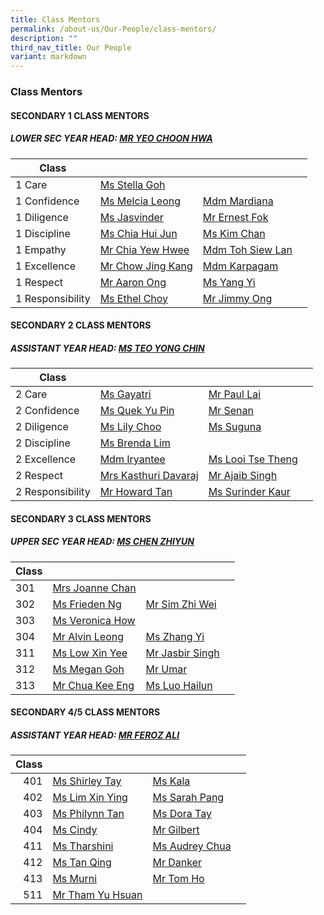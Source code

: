 ```yaml
---
title: Class Mentors
permalink: /about-us/Our-People/class-mentors/
description: ""
third_nav_title: Our People
variant: markdown
---
```

### Class Mentors

#### SECONDARY 1 CLASS MENTORS

##### LOWER SEC YEAR HEAD: [MR YEO CHOON HWA](mailto:yeo_choon_hwa@moe.edu.sg)

| Class 	|  	|  	|  	|
|---	|---	|---	|---	|
| 1 Care 	| [Ms Stella Goh](mailto:stella_goh@moe.edu.sg)| 	|
| 1 Confidence 	| [Ms Melcia Leong](mailto:hui_lin_melcia_leong@moe.edu.sg)	| [Mdm Mardiana](mailto:mardiana_binti_mohd_ahzhar@schools.gov.sg) 	|
| 1 Diligence 	| [Ms Jasvinder](mailto:jasvinder_kaur_pannu@moe.edu.sg) | [Mr Ernest Fok](mailto:fok_chee_wel@moe.edu.sg) |  
| 1 Discipline 	| [Ms Chia Hui Jun](mailto:chia_hui_jun@moe.edu.sg) 	| [Ms Kim Chan](mailto:chan_xinhui_kim@moe.edu.sg)	|
| 1 Empathy 	| [Mr Chia Yew Hwee](mailto:chia_yew_hwee@moe.edu.sg) | [Mdm Toh Siew Lan](mailto:toh_siew_lan@moe.edu.sg)| 
| 1 Excellence 	|[Mr Chow Jing Kang](mailto:Chow_Jing_Kang@moe.edu.sg) | [Mdm Karpagam](mailto:ulaganathan_karpagam@moe.edu.sg)|
| 1 Respect 	| [Mr Aaron Ong](mailto:ong_meng_yeow_aaron@moe.edu.sg) 	|  [Ms Yang Yi](mailto:Yang_Yi@moe.edu.sg)	| 
| 1 Responsibility 	| [Ms Ethel Choy](mailto:choy_hui_zhen_ethel@moe.edu.sg) | [Mr Jimmy Ong](mailto:ong_meng_guan_jimmy@moe.edu.sg)	|

#### SECONDARY 2 CLASS MENTORS

##### ASSISTANT YEAR HEAD: [MS TEO YONG CHIN](mailto:teo_yong_chin@moe.edu.sg)

| Class 	|  	|  	|  	|
|---	|---	|---	|---	|
| 2 Care  	| [Ms Gayatri](mailto:gayatri_devi@moe.edu.sg)|  [Mr Paul Lai](mailto:paul_lai_chyi_shyan@moe.edu.sg)	|  	| 
| 2 Confidence  	| [Ms Quek Yu Pin](mailto:quek_yu_pin@moe.edu.sg)	|[Mr Senan](mailto:senan_b_long@moe.edu.sg)| 	| 
|2 Diligence 	| [Ms Lily Choo](mailto:choo_li_chin_lily@moe.edu.sg) 	| [Ms Suguna](mailto:manikandan_suguna@moe.edu.sg) 	|  	| 
|  2 Discipline 	| [Ms Brenda Lim ](mailto:lim_jing_qi_brenda@moe.edu.sg)	| 	| 
| 2 Excellence | [Mdm Iryantee ](mailto:iryantee_jaffar@moe.edu.sg)	| [Ms Looi Tse Theng ](mailto:looi_tse_theng@moe.edu.sg)	| 
| 2 Respect | [Mrs Kasthuri Davaraj](mailto:kasthuri_mahanthran@moe.edu.sg) 	| [Mr Ajaib Singh](mailto:ajaib_singh_gurbachan_s@moe.edu.sg)| 
| 2 Responsibility 		| [Mr Howard Tan](mailto:tan_ching_hau_howard@moe.edu.sg) 	|[Ms Surinder Kaur](mailto:surinder_kaur@moe.edu.sg) 	|



#### SECONDARY 3 CLASS MENTORS

##### UPPER SEC YEAR HEAD: [MS CHEN ZHIYUN](mailto:chen_zhiyun@moe.edu.sg)

| Class 	|  	|  	|  	|
|---	|---	|---	|---	|
| 301 	| [Mrs Joanne Chan ](mailto:jia_en_joanne_loo@moe.edu.sg)		|  	|  	|
| 302 	| [Ms Frieden Ng](mailto:ng_chih_qing@moe.edu.sg)	| [Mr Sim Zhi Wei](mailto:sim_zhi_wei@moe.edu.sg) 	|  	|
| 303 	|[ Ms Veronica How ](mailto:how_xin_yi_veronica@moe.edu.sg)	| 	|  	|
| 304 	|[ Mr Alvin Leong](mailto:leong_wei_jie_alvin@moe.edu.sg)	| [Ms Zhang Yi ](mailto:zhang_yi_a@moe.edu.sg)	|
| 311 	| [Ms Low Xin Yee](mailto:low_xin_yee@moe.edu.sg)	| [Mr Jasbir Singh](mailto:jasbir_singh_a@moe.edu.sg) 	|  	|
| 312 	| [Ms Megan Goh](mailto:goh_xin_yi_megan@moe.edu.sg) 	|[ Mr Umar](mailto:umar_abdul_hamid@moe.edu.sg)
| 313 	| [Mr Chua Kee Eng ](mailto:chua_kee_eng@moe.edu.sg)	| [Ms Luo Hailun](mailto:luo_hailun@moe.edu.sg)|	|


#### SECONDARY 4/5 CLASS MENTORS

##### ASSISTANT YEAR HEAD: [MR FEROZ ALI](mailto:feroz_ali@moe.edu.sg)

| Class 	|  	|  	|  	|
|---:	|---	|---	|---	|
| 401 	| [Ms Shirley Tay](mailto:Shirley_Tay@moe.edu.sg)	| [Ms Kala](mailto:kala_devi_santha_kumar@moe.edu.sg) 	|  	|
| 402 	|  [Ms Lim Xin Ying](mailto:lim_xin_ying_1@moe.edu.sg) 	| [Ms Sarah Pang ](mailto:Sarah_PANG_PEI_WEN@moe.edu.sg) 	|  	|
| 403 	| [Ms Philynn Tan](mailto:tan_hong_bee_philynn@moe.edu.sg) 	| [Ms Dora Tay ](mailto:dora_tay_hui_xuan@moe.edu.sg)	|  	|
| 404 	| [Ms Cindy](mailto:yew_siew_ping_cindy@moe.edu.sg)	| [Mr Gilbert ](mailto:gilbert_tan_wei_beng@moe.edu.sg)	|  	|
| 411 	| [Ms Tharshini ](mailto:tharshini_karthigesan@moe.edu.sg)	| [Ms Audrey Chua](mailto:chua_sing_li_audrey@moe.edu.sg) 	|  	|
| 412 	| [Ms Tan Qing](mailto:tan_qing@moe.edu.sg)	| [Mr Danker](mailto:gerard_danker@moe.edu.sg)	|  	|
| 413 	| [Ms Murni ](mailto:murni_iryani_mohd_hanafi@moe.edu.sg)	| [Mr Tom Ho ](mailto:ho_hai_long@moe.edu.sg)	| 
| 511 	| [Mr Tham Yu Hsuan](mailto:tham_yu_hsuan@moe.edu.sg)	|  	|  	|